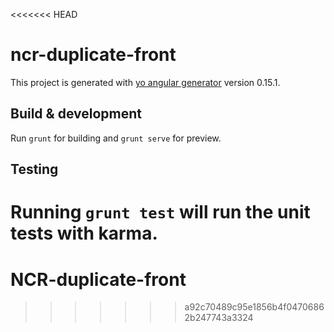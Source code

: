 <<<<<<< HEAD
# ncr-duplicate-front

This project is generated with [yo angular generator](https://github.com/yeoman/generator-angular)
version 0.15.1.

## Build & development

Run `grunt` for building and `grunt serve` for preview.

## Testing

Running `grunt test` will run the unit tests with karma.
=======
# NCR-duplicate-front
>>>>>>> a92c70489c95e1856b4f04706862b247743a3324
